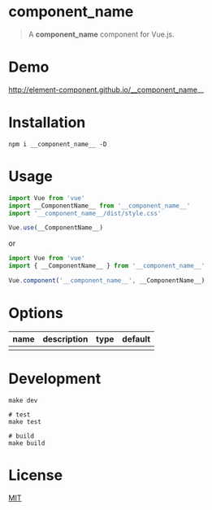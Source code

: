 # __component_name__
> A __component_name__ component for Vue.js.

# Demo
http://element-component.github.io/__component_name__

# Installation
```shell
npm i __component_name__ -D
```

# Usage
```javascript
import Vue from 'vue'
import __ComponentName__ from '__component_name__'
import '__component_name__/dist/style.css'

Vue.use(__ComponentName__)
```

or

```javascript
import Vue from 'vue'
import { __ComponentName__ } from '__component_name__'

Vue.component('__component_name__', __ComponentName__)
```


# Options

|     name    | description |     type    |   default   |
|-------------|-------------|-------------|-------------|
|             |             |             |             |

# Development
```shell
make dev

# test
make test

# build
make build
```

# License
[MIT](https://opensource.org/licenses/MIT)
